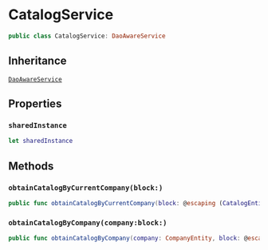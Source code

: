 # CatalogService

``` swift
public class CatalogService: DaoAwareService
```

## Inheritance

[`DaoAwareService`](DaoAwareService)

## Properties

### `sharedInstance`

``` swift
let sharedInstance
```

## Methods

### `obtainCatalogByCurrentCompany(block:)`

``` swift
public func obtainCatalogByCurrentCompany(block: @escaping (CatalogEntity?, Error?) -> Void)
```

### `obtainCatalogByCompany(company:block:)`

``` swift
public func obtainCatalogByCompany(company: CompanyEntity, block: @escaping (CatalogEntity?, Error?) -> Void)
```

